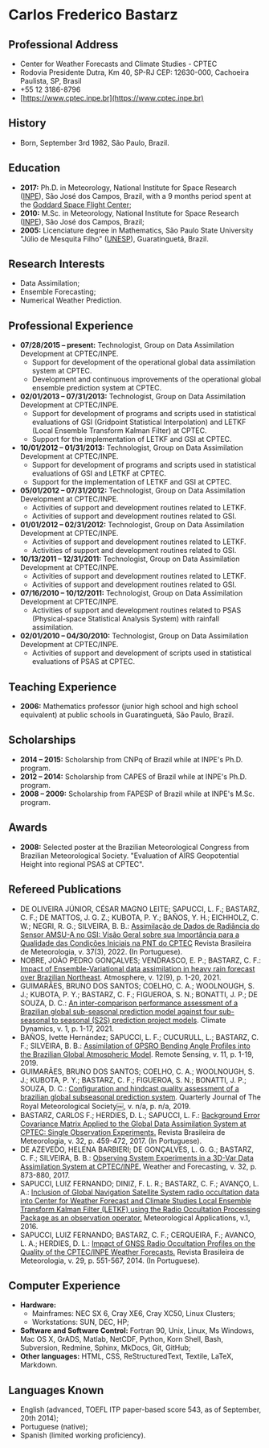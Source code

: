 # Carlos Frederico Bastarz

## Professional Address

* Center for Weather Forecasts and Climate Studies - CPTEC
* Rodovia Presidente Dutra, Km 40, SP-RJ CEP: 12630-000, Cachoeira Paulista, SP, Brasil
* +55 12 3186-8796
* [https://www.cptec.inpe.br](https://www.cptec.inpe.br)

## History

* Born, September 3rd 1982, São Paulo, Brazil.

## Education

* **2017:** Ph.D. in Meteorology, National Institute for Space Research ([INPE](http://inpe.br/posgraduacao/met/)), São José dos Campos, Brazil, with a 9 months period spent at the [Goddard Space Flight Center](https://gmao.gsfc.nasa.gov/);
* **2010:** M.Sc. in Meteorology, National Institute for Space Research ([INPE](http://inpe.br/posgraduacao/met/)), São José dos Campos, Brazil;
* **2005:** Licenciature degree in Mathematics, São Paulo State University "Júlio de Mesquita Filho" ([UNESP](https://www.feg.unesp.br/)), Guaratinguetá, Brazil.

## Research Interests

* Data Assimilation; 
* Ensemble Forecasting;
* Numerical Weather Prediction.

## Professional Experience

* **07/28/2015 – present:** Technologist, Group on Data Assimilation Development at CPTEC/INPE.
    * Support for development of the operational global data assimilation system at CPTEC.
    * Development and continuous improvements of the operational global ensemble prediction system at CPTEC.
* **02/01/2013 – 07/31/2013:** Technologist, Group on Data Assimilation Development at CPTEC/INPE.
    * Support for development of programs and scripts used in statistical evaluations of GSI (Gridpoint Statistical Interpolation) and LETKF (Local Ensemble Transform Kalman Filter) at CPTEC.
    * Support for the implementation of LETKF and GSI at CPTEC.
* **10/01/2012 – 01/31/2013:** Technologist, Group on Data Assimilation Development at CPTEC/INPE.
    * Support for development of programs and scripts used in statistical evaluations of GSI and LETKF at CPTEC.
    * Support for the implementation of LETKF and GSI at CPTEC.
* **05/01/2012 – 07/31/2012:** Technologist, Group on Data Assimilation Development at CPTEC/INPE.
    * Activities of support and development routines related to LETKF.
    * Activities of support and development routines related to GSI.
* **01/01/2012 – 02/31/2012:** Technologist, Group on Data Assimilation Development at CPTEC/INPE.
    * Activities of support and development routines related to LETKF.
    * Activities of support and development routines related to GSI.
* **10/13/2011 – 12/31/2011:** Technologist, Group on Data Assimilation Development at CPTEC/INPE.
    * Activities of support and development routines related to LETKF.
    * Activities of support and development routines related to GSI.
* **07/16/2010 – 10/12/2011:** Technologist, Group on Data Assimilation Development at CPTEC/INPE.
    * Activities of support and development routines related to PSAS (Physical-space Statistical Analysis System) with rainfall assimilation.
* **02/01/2010 – 04/30/2010:** Technologist, Group on Data Assimilation Development at CPTEC/INPE.
    * Activities of support and development of scripts used in statistical evaluations of PSAS at CPTEC.

## Teaching Experience

* **2006:** Mathematics professor (junior high school and high school equivalent) at public schools in Guaratinguetá, São Paulo, Brazil.

## Scholarships

* **2014 – 2015:** Scholarship from CNPq of Brazil while at INPE's Ph.D. program.
* **2012 – 2014:** Scholarship from CAPES of Brazil while at INPE's Ph.D. program.
* **2008 – 2009:** Scholarship from FAPESP of Brazil while at INPE's M.Sc. program.

## Awards

* **2008:** Selected poster at the Brazilian Meteorological Congress from Brazilian Meteorological Society. "Evaluation of AIRS Geopotential Height into regional PSAS at CPTEC".

## Refereed Publications

* DE OLIVEIRA JÚNIOR, CÉSAR MAGNO LEITE; SAPUCCI, L. F.; BASTARZ, C. F.; DE MATTOS, J. G. Z.; KUBOTA, P. Y.; BAÑOS, Y. H.; EICHHOLZ, C. W.; NEGRI, R. G.; SILVEIRA, B. B.: [Assimilação de Dados de Radiância do Sensor AMSU-A no GSI: Visão Geral sobre sua Importância para a Qualidade das Condições Iniciais na PNT do CPTEC](https://www.scielo.br/j/rbmet/a/4BMRT8gDdSzV5kSD6cjCmck/abstract/?lang=en) Revista Brasileira de Meteorologia, v. 37(3), 2022. (In Portuguese).
* NOBRE, JOÃO PEDRO GONÇALVES; VENDRASCO, E. P.; BASTARZ, C. F.: [Impact of Ensemble-Variational data assimilation in heavy rain forecast over Brazilian Northeast](https://www.mdpi.com/2073-4433/12/9/1201). Atmosphere, v. 12(9), p. 1-20, 2021.
* GUIMARÃES, BRUNO DOS SANTOS; COELHO, C. A.; WOOLNOUGH, S. J.; KUBOTA, P. Y.; BASTARZ, C. F.; FIGUEROA, S. N.; BONATTI, J. P.; DE SOUZA, D. C.: [An inter-comparison performance assessment of a Brazilian global sub-seasonal prediction model against four sub-seasonal to seasonal (S2S) prediction project models](https://link.springer.com/article/10.1007/s00382-020-05589-5). Climate Dynamics, v. 1, p. 1-17, 2021.
* BAÑOS, Ivette Hernández; SAPUCCI, L. F.; CUCURULL, L.; BASTARZ, C. F.; SILVEIRA, B. B.: [Assimilation of GPSRO Bending Angle Profiles into the Brazilian Global Atmospheric Model](https://www.mdpi.com/2072-4292/11/3/256). Remote Sensing, v. 11, p. 1-19, 2019.
* GUIMARÃES, BRUNO DOS SANTOS; COELHO, C. A.; WOOLNOUGH, S. J.; KUBOTA, P. Y.; BASTARZ, C. F.; FIGUEROA, S. N.; BONATTI, J. P.; SOUZA, D. C.: [Configuration and hindcast quality assessment of a brazilian global subseasonal prediction system](https://rmets.onlinelibrary.wiley.com/doi/full/10.1002/qj.3725). Quarterly Journal of The Royal Meteorological Society￼, v. n/a, p. n/a, 2019.
* BASTARZ, CARLOS F.; HERDIES, D. L.; SAPUCCI, L. F.: [Background Error Covariance Matrix Applied to the Global Data Assimilation System at CPTEC: Single Observation Experiments.](https://www.scielo.br/j/rbmet/a/8LQNdCV9jJM9whJdpkDLfCh/abstract/?lang=en) Revista Brasileira de Meteorologia, v. 32, p. 459-472, 2017. (In Portuguese).
* DE AZEVEDO, HELENA BARBIERI; DE GONÇALVES, L. G. G.; BASTARZ, C. F.; SILVEIRA, B. B.: [Observing System Experiments in a 3D-Var Data Assimilation System at CPTEC/INPE.](https://journals.ametsoc.org/view/journals/wefo/32/3/waf-d-15-0168_1.xml) Weather and Forecasting, v. 32, p. 873-880, 2017.
* SAPUCCI, LUIZ FERNANDO; DINIZ, F. L. R.; BASTARZ, C. F.; AVANÇO, L. A.: [Inclusion of Global Navigation Satellite System radio occultation data into Center for Weather Forecast and Climate Studies Local Ensemble Transform Kalman Filter (LETKF) using the Radio Occultation Processing Package as an observation operator.](https://rmets.onlinelibrary.wiley.com/doi/full/10.1002/met.1559) Meteorological Applications, v.1, 2016.
* SAPUCCI, LUIZ FERNANDO; BASTARZ, C. F.; CERQUEIRA, F.; AVANCO, L. A.; HERDIES, D. L.: [Impact of GNSS Radio Occultation Profiles on the Quality of the CPTEC/INPE Weather Forecasts.](https://www.scielo.br/j/rbmet/a/Mt5Gr5GpG8ZxqnZS9yfRRxc/abstract/?lang=pt) Revista Brasileira de Meteorologia, v. 29, p. 551-567, 2014. (In Portuguese).

## Computer Experience

* **Hardware:** 
    - Mainframes: NEC SX 6, Cray XE6, Cray XC50, Linux Clusters; 
    - Workstations: SUN, DEC, HP;
* **Software and Software Control:** Fortran 90, Unix, Linux, Ms Windows, Mac OS X, GrADS, Matlab, NetCDF, Python, Korn Shell, Bash, Subversion, Redmine, Sphinx, MkDocs, Git, GitHub;
* **Other languages:** HTML, CSS, ReStructuredText, Textile, LaTeX, Markdown.

## Languages Known

* English (advanced, TOEFL ITP paper-based score 543, as of September, 20th 2014);
* Portuguese (native);
* Spanish (limited working proficiency).
